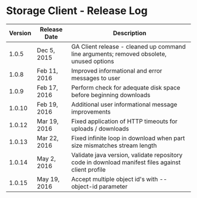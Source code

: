# Storage Client - Release Log

 Version | Release Date | Description
 --- | --- | ---
1.0.5 | Dec 5, 2015 | GA Client release - cleaned up command line arguments; removed obsolete, unused options
1.0.8 | Feb 11, 2016 | Improved informational and error messages to user
1.0.9 | Feb 17, 2016 | Perform check for adequate disk space before beginning downloads
1.0.10 | Feb 19, 2016 | Additional user informational message improvements
1.0.12 | Mar 19, 2016 | Fixed application of HTTP timeouts for uploads / downloads
1.0.13 | Mar 22, 2016 | Fixed infinite loop in download when part size mismatches stream length
1.0.14 | May 2, 2016 | Validate java version, validate repository code in download manifest files against client profile
1.0.15 | May 19, 2016 | Accept multiple object id's with --object-id parameter


